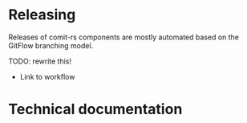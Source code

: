 # Releasing

Releases of comit-rs components are mostly automated based on the GitFlow branching model.

TODO: rewrite this!

- Link to workflow 

# Technical documentation


